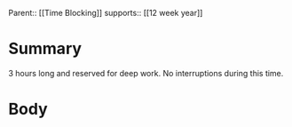 Parent:: [[Time Blocking]]
supports:: [[12 week year]]
# Summary 
3 hours long and reserved for deep work. No interruptions during this time.

# Body

